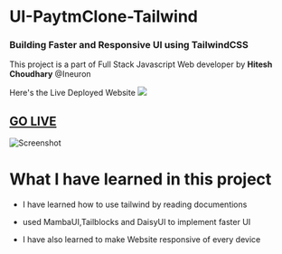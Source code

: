 



# UI-PaytmClone-Tailwind

### Building Faster and Responsive UI using TailwindCSS

This project is a part of Full Stack Javascript Web developer by **Hitesh Choudhary** @Ineuron


Here's the Live Deployed Website ![](https://img.shields.io/badge/Project%20-1-blue)


## [GO LIVE](https://uipaytmclone.netlify.app/)


![Screenshot](screen-capture.gif)

# What I have learned in this project

- I have learned how to use tailwind by reading documentions

- used MambaUI,Tailblocks and DaisyUI to implement faster UI

- I have also learned to make Website responsive of every device
